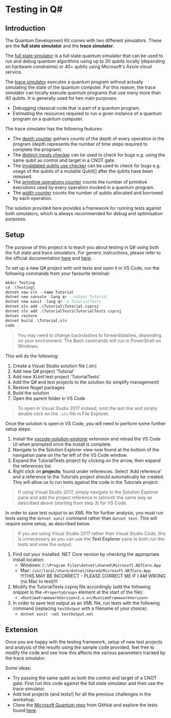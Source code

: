 # Testing in Q\#

## Introduction ##

The Quantum Development Kit comes with two different simulators. These are the __full state simulator__ and the __trace simulator__.

The [full state simulator](https://docs.microsoft.com/en-us/quantum/quantum-fullstate-simulator?view=qsharp-preview) is a full state quantum simulator that can be used to run and debug quantum algorithms using up to 30 qubits locally (depending on hardware constraints) or 40+ qubits using Microsoft's Azure cloud service.

The [trace simulator](https://docs.microsoft.com/en-us/quantum/quantum-computer-trace-simulator-1?view=qsharp-preview) executes a quantum program without actually simulating the state of the quantum computer. For this reason, the trace simulator can locally execute quantum programs that use many more than 40 qubits. It is generally used for two main purposes:

- Debugging classical code that is part of a quantum program.
- Estimating the resources required to run a given instance of a quantum program on a quantum computer.

The trace simulator has the following features:

- The [depth counter](https://docs.microsoft.com/en-us/quantum/quantum-computer-trace-simulator-depth-counter?view=qsharp-preview) gathers counts of the depth of every operation in the program (depth represents the number of time steps required to complete the program).
- The [distinct inputs checker](https://docs.microsoft.com/en-us/quantum/quantum-computer-trace-simulator-distinct-inputs-checker?view=qsharp-preview) can be used to check for bugs e.g. using the same qubit as control and target in a CNOT gate.
- The [invalidated qubits use checker](https://docs.microsoft.com/en-us/quantum/quantum-computer-trace-simulator-invalidated-qubits-use-checker?view=qsharp-preview) can be used to check for bugs e.g. usage of the qubits of a mutable Qubit[] after the qubits have been released.
- The [primitive operations counter](https://docs.microsoft.com/en-us/quantum/quantum-computer-trace-simulator-primitive-operations-counter?view=qsharp-preview) counts the number of primitive executions used by every operation invoked in a quantum program.
- The [width counter](https://docs.microsoft.com/en-us/quantum/quantum-computer-trace-simulator-width-counter?view=qsharp-preview) counts the number of qubits allocated and borrowed by each operation.

The solution provided here provides a framework for running tests against both simulators, which is always recommended for debug and optimisation purposes.

## Setup ##

The purpose of this project is to teach you about testing in Q# using both the full state and trace simulators. For generic instructions, please refer to the official documentation [here](https://docs.microsoft.com/en-us/quantum/quantum-techniques-testinganddebugging?view=qsharp-preview) and [here](https://docs.microsoft.com/en-us/quantum/libraries/testing?view=qsharp-preview).

To set up a new Q# project with unit tests and open it in VS Code, run the following commands from your favourite terminal:

```powershell
mkdir Testing
cd .\Testing\
dotnet new sln --name Tutorial
dotnet new console -lang q# --output Tutorial
dotnet new xunit -lang q# -o TutorialTests
dotnet sln add .\Tutorial\Tutorial.csproj
dotnet sln add .\TutorialTests\TutorialTests.csproj
dotnet restore
dotnet build .\Tutorial.sln
code .
```

>You may need to change backslashes to forwardslashes, depending on your environment. The Bash commands will run in PowerShell on Windows.

This will do the following:

1. Create a Visual Studio solution file (.sln)
2. Add new Q# project 'Tutorial'
3. Add new XUnit test project 'TutorialTests'
4. Add the Q# and test projects to the solution (to simplify management)
5. Restore Nuget packages
6. Build the solution
7. Open the parent folder in VS Code

>To open in Visual Studio 2017 instead, omit the last line and simply double click on the `.sln` file in File Explorer.

Once the solution is open in VS Code, you will need to perform some further setup steps:

1. Install the [vscode-solution-explorer](https://marketplace.visualstudio.com/items?itemName=fernandoescolar.vscode-solution-explorer) extension and reload the VS Code UI when prompted once the install is complete.
2. Navigate to the Solution Explorer view now found at the bottom of the navigation pane on the far left of the VS Code window.
3. Expand the TutorialTests project by clicking on the arrow, then expand the references list.
4. Right click on __projects__, found under references. Select 'Add reference' and a reference to the Tutorials project should automatically be created. This will allow us to run tests against the code in the Tutorials project.

>If using Visual Studio 2017, simply navigate to the Solution Explorer pane and add the project reference in (almost) the same way as described above (starting from step 3) for VS Code.

In order to save test output to an XML file for further analysis, you must run tests using the `dotnet xunit` command rather than `dotnet test`. This will require some setup, as described below. 

>If you are using Visual Studio 2017 rather than Visual Studio Code, this is unnecessary as you can use the __Test Explorer__ pane to both run the tests and view the output.

1. Find out your installed .NET Core version by checking the appropriate install location:
    - Windows: `C:\Program Files\dotnet\shared\Microsoft.NETCore.App`
    - Mac: `/usr/local/share/dotnet/shared/Microsoft.NETCore.App` !!!THIS MAY BE INCORRECT - PLEASE CORRECT ME IF I AM WRONG (no Mac to test)!!!
2. Modify the TutorialTests.csproj file accordingly (add the following snippet to the `<PropertyGroup>` element at the start of the file):
    - `<RuntimeFrameworkVersion>2.x.x</RuntimeFrameworkVersion>`
3. In order to save test output as an XML file, run tests with the following command (replacing `testOutput` with a filename of your choice):
    - `dotnet xunit -xml testOutput.xml`

## Extension ##

Once you are happy with the testing framework, setup of new test projects and analysis of the results using the sample code provided, feel free to modify the code and see how this affects the various parameters tracked by the trace simulator.

Some ideas:

- Try passing the same qubit as both the control and target of a CNOT gate. First run this code against the full state simulator and then use the trace simulator.
- Add test projects (and tests!) for all the previous challenges in the workshop.
- Clone the [Microsoft Quantum repo](https://github.com/Microsoft/Quantum) from GitHub and explore the tests found [here](https://github.com/Microsoft/Quantum/tree/master/Samples/UnitTesting).